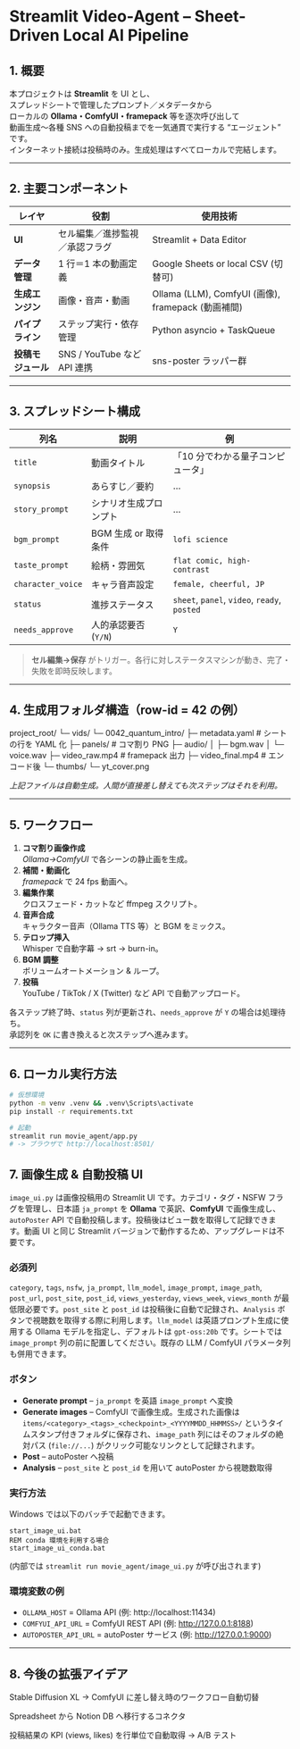 # Streamlit Video-Agent – Sheet-Driven Local AI Pipeline

## 1. 概要
本プロジェクトは **Streamlit** を UI とし、  
スプレッドシートで管理したプロンプト／メタデータから  
ローカルの **Ollama・ComfyUI・framepack** 等を逐次呼び出して  
動画生成〜各種 SNS への自動投稿までを一気通貫で実行する “エージェント” です。  
インターネット接続は投稿時のみ。生成処理はすべてローカルで完結します。

---

## 2. 主要コンポーネント

| レイヤ          | 役割 | 使用技術 |
|-----------------|------|----------|
| **UI**          | セル編集／進捗監視／承認フラグ | Streamlit + Data Editor |
| **データ管理**  | 1 行＝1 本の動画定義 | Google Sheets or local CSV (切替可) |
| **生成エンジン**| 画像・音声・動画 | Ollama (LLM), ComfyUI (画像), framepack (動画補間) |
| **パイプライン**| ステップ実行・依存管理 | Python asyncio + TaskQueue |
| **投稿モジュール**| SNS / YouTube など API 連携 | sns-poster ラッパー群 |

---

## 3. スプレッドシート構成

| 列名 | 説明 | 例 |
|------|------|----|
| `title` | 動画タイトル | 「10 分でわかる量子コンピュータ」 |
| `synopsis` | あらすじ／要約 | … |
| `story_prompt` | シナリオ生成プロンプト | … |
| `bgm_prompt` | BGM 生成 or 取得条件 | `lofi science` |
| `taste_prompt` | 絵柄・雰囲気 | `flat comic, high-contrast` |
| `character_voice` | キャラ音声設定 | `female, cheerful, JP` |
| `status` | 進捗ステータス | `sheet`, `panel`, `video`, `ready`, `posted` |
| `needs_approve` | 人的承認要否 (`Y/N`) | `Y` |

> **セル編集→保存** がトリガー。各行に対しステータスマシンが動き、完了・失敗を即時反映します。

---

## 4. 生成用フォルダ構造（row-id = 42 の例）
project_root/
└─ vids/
  └─ 0042_quantum_intro/
    ├─ metadata.yaml # シートの行を YAML 化
    ├─ panels/ # コマ割り PNG
    ├─ audio/
    │   ├─ bgm.wav
    │   └─ voice.wav
    ├─ video_raw.mp4 # framepack 出力
    ├─ video_final.mp4 # エンコード後
    └─ thumbs/
        └─ yt_cover.png 

*上記ファイルは自動生成。人間が直接差し替えても次ステップはそれを利用。*

---

## 5. ワークフロー

1. **コマ割り画像作成**  
   *Ollama→ComfyUI* で各シーンの静止画を生成。  
2. **補間・動画化**  
   *framepack* で 24 fps 動画へ。  
3. **編集作業**  
   クロスフェード・カットなど ffmpeg スクリプト。  
4. **音声合成**  
   キャラクター音声（Ollama TTS 等）と BGM をミックス。  
5. **テロップ挿入**  
   Whisper で自動字幕 → srt → burn-in。  
6. **BGM 調整**  
   ボリュームオートメーション & ループ。  
7. **投稿**  
   YouTube / TikTok / X (Twitter) など API で自動アップロード。  

各ステップ終了時、`status` 列が更新され、`needs_approve` が `Y` の場合は処理待ち。  
承認列を `OK` に書き換えると次ステップへ進みます。

---

## 6. ローカル実行方法

```bash
# 仮想環境
python -m venv .venv && .venv\Scripts\activate
pip install -r requirements.txt

# 起動
streamlit run movie_agent/app.py
# -> ブラウザで http://localhost:8501/
```

## 7. 画像生成 & 自動投稿 UI

`image_ui.py` は画像投稿用の Streamlit UI です。カテゴリ・タグ・NSFW フラグを管理し、日本語 `ja_prompt` を **Ollama** で英訳、**ComfyUI** で画像生成し、`autoPoster` API で自動投稿します。投稿後はビュー数を取得して記録できます。動画 UI と同じ Streamlit バージョンで動作するため、アップグレードは不要です。

### 必須列
`category`, `tags`, `nsfw`, `ja_prompt`, `llm_model`, `image_prompt`, `image_path`, `post_url`, `post_site`, `post_id`, `views_yesterday`, `views_week`, `views_month` が最低限必要です。`post_site` と `post_id` は投稿後に自動で記録され、`Analysis` ボタンで視聴数を取得する際に利用します。`llm_model` は英語プロンプト生成に使用する Ollama モデルを指定し、デフォルトは `gpt-oss:20b` です。シートでは `image_prompt` 列の前に配置してください。既存の LLM / ComfyUI パラメータ列も併用できます。

### ボタン
- **Generate prompt** – `ja_prompt` を英語 `image_prompt` へ変換
- **Generate images** – ComfyUI で画像生成。生成された画像は `items/<category>_<tags>_<checkpoint>_<YYYYMMDD_HHMMSS>/` というタイムスタンプ付きフォルダに保存され、`image_path` 列にはそのフォルダの絶対パス (`file://...`) がクリック可能なリンクとして記録されます。
- **Post** – autoPoster へ投稿
- **Analysis** – `post_site` と `post_id` を用いて autoPoster から視聴数取得

### 実行方法
Windows では以下のバッチで起動できます。

```
start_image_ui.bat
REM conda 環境を利用する場合
start_image_ui_conda.bat
```

(内部では `streamlit run movie_agent/image_ui.py` が呼び出されます)

### 環境変数の例
- `OLLAMA_HOST` = Ollama API (例: http://localhost:11434)
- `COMFYUI_API_URL` = ComfyUI REST API (例: http://127.0.0.1:8188)
- `AUTOPOSTER_API_URL` = autoPoster サービス (例: http://127.0.0.1:9000)

---
## 8. 今後の拡張アイデア
Stable Diffusion XL → ComfyUI に差し替え時のワークフロー自動切替

Spreadsheet から Notion DB へ移行するコネクタ

投稿結果の KPI (views, likes) を行単位で自動取得 → A/B テスト




